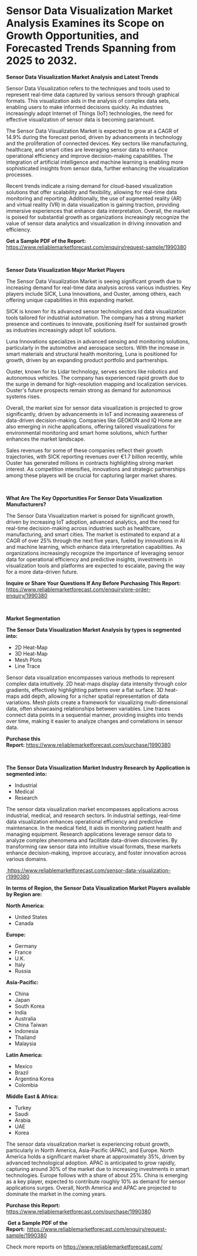 <p><h1>Sensor Data Visualization Market Analysis Examines its Scope on Growth Opportunities, and Forecasted Trends Spanning from 2025 to 2032.</h1></p><p><strong>Sensor Data Visualization Market Analysis and Latest Trends</strong></p>
<p><p>Sensor Data Visualization refers to the techniques and tools used to represent real-time data captured by various sensors through graphical formats. This visualization aids in the analysis of complex data sets, enabling users to make informed decisions quickly. As industries increasingly adopt Internet of Things (IoT) technologies, the need for effective visualization of sensor data is becoming paramount.</p><p>The Sensor Data Visualization Market is expected to grow at a CAGR of 14.9% during the forecast period, driven by advancements in technology and the proliferation of connected devices. Key sectors like manufacturing, healthcare, and smart cities are leveraging sensor data to enhance operational efficiency and improve decision-making capabilities. The integration of artificial intelligence and machine learning is enabling more sophisticated insights from sensor data, further enhancing the visualization processes.</p><p>Recent trends indicate a rising demand for cloud-based visualization solutions that offer scalability and flexibility, allowing for real-time data monitoring and reporting. Additionally, the use of augmented reality (AR) and virtual reality (VR) in data visualization is gaining traction, providing immersive experiences that enhance data interpretation. Overall, the market is poised for substantial growth as organizations increasingly recognize the value of sensor data analytics and visualization in driving innovation and efficiency.</p></p>
<p><strong>Get a Sample PDF of the Report:&nbsp;</strong> <a href="https://www.reliablemarketforecast.com/enquiry/request-sample/1990380?utm_campaign=2810&utm_medium=2&utm_source=Github&utm_content=ia&utm_term=10032025&utm_id=sensor-data-visualization">https://www.reliablemarketforecast.com/enquiry/request-sample/1990380</a></p>
<p>&nbsp;</p>
<p><strong>Sensor Data Visualization Major Market Players</strong></p>
<p><p>The Sensor Data Visualization Market is seeing significant growth due to increasing demand for real-time data analysis across various industries. Key players include SICK, Luna Innovations, and Ouster, among others, each offering unique capabilities in this expanding market.</p><p>SICK is known for its advanced sensor technologies and data visualization tools tailored for industrial automation. The company has a strong market presence and continues to innovate, positioning itself for sustained growth as industries increasingly adopt IoT solutions.</p><p>Luna Innovations specializes in advanced sensing and monitoring solutions, particularly in the automotive and aerospace sectors. With the increase in smart materials and structural health monitoring, Luna is positioned for growth, driven by an expanding product portfolio and partnerships.</p><p>Ouster, known for its Lidar technology, serves sectors like robotics and autonomous vehicles. The company has experienced rapid growth due to the surge in demand for high-resolution mapping and localization services. Ouster's future prospects remain strong as demand for autonomous systems rises.</p><p>Overall, the market size for sensor data visualization is projected to grow significantly, driven by advancements in IoT and increasing awareness of data-driven decision-making. Companies like GEOKON and IQ Home are also emerging in niche applications, offering tailored visualizations for environmental monitoring and smart home solutions, which further enhances the market landscape.</p><p>Sales revenues for some of these companies reflect their growth trajectories, with SICK reporting revenues over €1.7 billion recently, while Ouster has generated millions in contracts highlighting strong market interest. As competition intensifies, innovations and strategic partnerships among these players will be crucial for capturing larger market shares.</p></p>
<p>&nbsp;</p>
<p><strong>What Are The Key Opportunities For Sensor Data Visualization Manufacturers?</strong></p>
<p><p>The Sensor Data Visualization market is poised for significant growth, driven by increasing IoT adoption, advanced analytics, and the need for real-time decision-making across industries such as healthcare, manufacturing, and smart cities. The market is estimated to expand at a CAGR of over 25% through the next five years, fueled by innovations in AI and machine learning, which enhance data interpretation capabilities. As organizations increasingly recognize the importance of leveraging sensor data for operational efficiency and predictive insights, investments in visualization tools and platforms are expected to escalate, paving the way for a more data-driven future.</p></p>
<p><strong>Inquire or Share Your Questions If Any Before Purchasing This Report:</strong> <a href="https://www.reliablemarketforecast.com/enquiry/pre-order-enquiry/1990380?utm_campaign=2810&utm_medium=2&utm_source=Github&utm_content=ia&utm_term=10032025&utm_id=sensor-data-visualization">https://www.reliablemarketforecast.com/enquiry/pre-order-enquiry/1990380</a></p>
<p>&nbsp;</p>
<p><strong>Market Segmentation</strong></p>
<p><strong>The Sensor Data Visualization Market Analysis by types is segmented into:</strong></p>
<p><ul><li>2D Heat-Map</li><li>3D Heat-Map</li><li>Mesh Plots</li><li>Line Trace</li></ul></p>
<p><p>Sensor data visualization encompasses various methods to represent complex data intuitively. 2D heat-maps display data intensity through color gradients, effectively highlighting patterns over a flat surface. 3D heat-maps add depth, allowing for a richer spatial representation of data variations. Mesh plots create a framework for visualizing multi-dimensional data, often showcasing relationships between variables. Line traces connect data points in a sequential manner, providing insights into trends over time, making it easier to analyze changes and correlations in sensor data.</p></p>
<p><strong>Purchase this Report:&nbsp;</strong><a href="https://www.reliablemarketforecast.com/purchase/1990380?utm_campaign=2810&utm_medium=2&utm_source=Github&utm_content=ia&utm_term=10032025&utm_id=sensor-data-visualization">https://www.reliablemarketforecast.com/purchase/1990380</a></p>
<p>&nbsp;</p>
<p><strong>The Sensor Data Visualization Market Industry Research by Application is segmented into:</strong></p>
<p><ul><li>Industrial</li><li>Medical</li><li>Research</li></ul></p>
<p><p>The sensor data visualization market encompasses applications across industrial, medical, and research sectors. In industrial settings, real-time data visualization enhances operational efficiency and predictive maintenance. In the medical field, it aids in monitoring patient health and managing equipment. Research applications leverage sensor data to analyze complex phenomena and facilitate data-driven discoveries. By transforming raw sensor data into intuitive visual formats, these markets enhance decision-making, improve accuracy, and foster innovation across various domains.</p></p>
<p><a href="https://www.reliablemarketforecast.com/sensor-data-visualization-r1990380?utm_campaign=2810&utm_medium=2&utm_source=Github&utm_content=ia&utm_term=10032025&utm_id=sensor-data-visualization">&nbsp;https://www.reliablemarketforecast.com/sensor-data-visualization-r1990380</a></p>
<p><strong>In terms of Region, the Sensor Data Visualization Market Players available by Region are:</strong></p>
<p>
    <p> <strong> North America: </strong>
        <ul>
            <li>United States</li>
            <li>Canada</li>
        </ul>
        </p> 
    <p> <strong> Europe: </strong>
        <ul>
            <li>Germany</li>
            <li>France</li>
            <li>U.K.</li>
            <li>Italy</li>
            <li>Russia</li>
        </ul>
        </p> 
    <p> <strong> Asia-Pacific: </strong>
        <ul>
            <li>China</li>
            <li>Japan</li>
            <li>South Korea</li>
            <li>India</li>
            <li>Australia</li>
            <li>China Taiwan</li>
            <li>Indonesia</li>
            <li>Thailand</li>
            <li>Malaysia</li>
        </ul>
        </p> 
    <p> <strong> Latin America: </strong>
        <ul>
            <li>Mexico</li>
            <li>Brazil</li>
            <li>Argentina Korea</li>
            <li>Colombia</li>
        </ul>
        </p> 
    <p> <strong> Middle East & Africa: </strong>
        <ul>
            <li>Turkey</li>
            <li>Saudi</li>
            <li>Arabia</li>
            <li>UAE</li>
            <li>Korea</li>
        </ul>
    </p>
    </p>
<p><p>The sensor data visualization market is experiencing robust growth, particularly in North America, Asia-Pacific (APAC), and Europe. North America holds a significant market share at approximately 35%, driven by advanced technological adoption. APAC is anticipated to grow rapidly, capturing around 30% of the market due to increasing investments in smart technologies. Europe follows with a share of about 25%. China is emerging as a key player, expected to contribute roughly 10% as demand for sensor applications surges. Overall, North America and APAC are projected to dominate the market in the coming years.</p></p>
<p><strong>Purchase this Report: </strong><a href="https://www.reliablemarketforecast.com/purchase/1990380?utm_campaign=2810&utm_medium=2&utm_source=Github&utm_content=ia&utm_term=10032025&utm_id=sensor-data-visualization">https://www.reliablemarketforecast.com/purchase/1990380</a></p>
<p>&nbsp;<strong>Get a Sample PDF of the Report:&nbsp;&nbsp;</strong><a href="https://www.reliablemarketforecast.com/enquiry/request-sample/1990380?utm_campaign=2810&utm_medium=2&utm_source=Github&utm_content=ia&utm_term=10032025&utm_id=sensor-data-visualization">https://www.reliablemarketforecast.com/enquiry/request-sample/1990380</a></p>
<p><strong></strong></p>
<p>Check more reports on <a href="https://www.reliablemarketforecast.com/?utm_campaign=2810&utm_medium=2&utm_source=Github&utm_content=ia&utm_term=10032025&utm_id=sensor-data-visualization">https://www.reliablemarketforecast.com/</a></p>